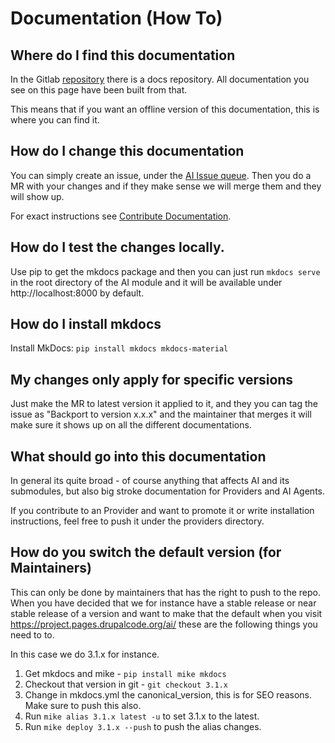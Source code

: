 # Documentation (How To)

## Where do I find this documentation
In the Gitlab [repository](https://git.drupalcode.org/project/ai) there is a docs repository. All documentation you see on this page have been built from that.

This means that if you want an offline version of this documentation, this is where you can find it.

## How do I change this documentation
You can simply create an issue, under the [AI Issue queue](https://www.drupal.org/project/issues/ai?categories=All). Then you do a MR with your changes and if they make sense we will merge them and they will show up.

For exact instructions see [Contribute Documentation](../contribute/documentation.md).

## How do I test the changes locally.
Use pip to get the mkdocs package and then you can just run `mkdocs serve` in the root directory of the AI module and it will be available under http://localhost:8000 by default.

## How do I install mkdocs
Install MkDocs: `pip install mkdocs mkdocs-material`

## My changes only apply for specific versions
Just make the MR to latest version it applied to it, and they you can tag the issue as "Backport to version x.x.x" and the maintainer that merges it will make sure it shows up on all the different documentations.

## What should go into this documentation
In general its quite broad - of course anything that affects AI and its submodules, but also big stroke documentation for Providers and AI Agents.

If you contribute to an Provider and want to promote it or write installation instructions, feel free to push it under the providers directory.

## How do you switch the default version (for Maintainers)
This can only be done by maintainers that has the right to push to the repo. When you have decided that we for instance have a stable release or near stable release of a version and want to make that the default when you visit https://project.pages.drupalcode.org/ai/ these are the following things you need to to.

In this case we do 3.1.x for instance.

1. Get mkdocs and mike - `pip install mike mkdocs`
2. Checkout that version in git - `git checkout 3.1.x`
3. Change in mkdocs.yml the canonical_version, this is for SEO reasons. Make sure to push this also.
4. Run `mike alias 3.1.x latest -u` to set 3.1.x to the latest.
5. Run `mike deploy 3.1.x --push` to push the alias changes.
